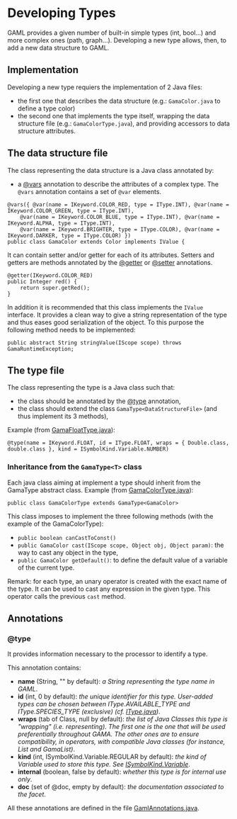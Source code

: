# Developing Types



GAML provides a given number of built-in simple types (int, bool...) and more complex ones (path, graph...).
Developing a new type allows, then, to add a new data structure to GAML.






## Implementation
Developing a new type requiers the implementation of 2 Java files:
  * the first one that describes the data structure (e.g.: `GamaColor.java` to define a type color)
  * the second one that implements the type itself, wrapping the data structure file (e.g.: `GamaColorType.java`), and providing accessors to data structure attributes.

## The data structure file

The class representing the data structure is a Java class annotated by:
  * a [@vars](https://github.com/gama-platform/gama/wiki/Content\WikiOnly\DevelopingExtensions\DevelopingIndexAnnotations.md#@vars) annotation to describe the attributes of a complex type. The `@vars` annotation contains a set of `@var` elements.
```
@vars({ @var(name = IKeyword.COLOR_RED, type = IType.INT), @var(name = IKeyword.COLOR_GREEN, type = IType.INT),
	@var(name = IKeyword.COLOR_BLUE, type = IType.INT), @var(name = IKeyword.ALPHA, type = IType.INT),
	@var(name = IKeyword.BRIGHTER, type = IType.COLOR), @var(name = IKeyword.DARKER, type = IType.COLOR) })
public class GamaColor extends Color implements IValue {
```

It can contain setter and/or getter for each of its attributes. Setters and getters are methods annotated by the [@getter](https://github.com/gama-platform/gama/wiki/Content\WikiOnly\DevelopingExtensions\DevelopingIndexAnnotations.md#@getter) or [@setter](https://github.com/gama-platform/gama/wiki/Content\WikiOnly\DevelopingExtensions\DevelopingIndexAnnotations.md#@setter) annotations.
```
@getter(IKeyword.COLOR_RED)
public Integer red() {
	return super.getRed();
}
```

In addition it is recommended that this class implements the `IValue` interface. It provides a clean way to give a string representation of the type and thus eases good serialization of the object.
To this purpose the following method needs to be implemented:
```
public abstract String stringValue(IScope scope) throws GamaRuntimeException;
```

## The type file

The class representing the type is a Java class such that:
  * the class should be annotated by the [@type](https://github.com/gama-platform/gama/wiki/Content\WikiOnly\DevelopingExtensions\DevelopingIndexAnnotations.md#@type) annotation,
  * the class should extend the class `GamaType<DataStructureFile>` (and thus implement its 3 methods),


Example (from [GamaFloatType.java](https://github.com/gama-platform/gama/blob/master/msi.gama.core/src/msi/gaml/types/GamaFloatType.java)):
```
@type(name = IKeyword.FLOAT, id = IType.FLOAT, wraps = { Double.class, double.class }, kind = ISymbolKind.Variable.NUMBER)
```

### Inheritance from the `GamaType<T>` class
Each java class aiming at implement a type should inherit from the GamaType abstract class.
Example (from [GamaColorType.java](https://github.com/gama-platform/gama/blob/master/msi.gama.core/src/msi/gaml/types/GamaColorType.java)):
```
public class GamaColorType extends GamaType<GamaColor>
```

This class imposes to implement the three following methods (with the example of the GamaColorType):
  * `public boolean canCastToConst()`
  * `public GamaColor cast(IScope scope, Object obj, Object param)`: the way to cast any object in the type,
  * `public GamaColor getDefault()`: to define the default value of a variable of the current type.

Remark: for each type, an unary operator is created with the exact name of the type. It can be used to cast any expression in the given type.
This operator calls the previous `cast` method.





## Annotations

### @type
It provides information necessary to the processor to identify a type.

This annotation contains:
  * **name** (String, "" by default): _a String representing the type name in GAML_.
  * **id** (int, 0 by default): _the unique identifier for this type. User-added types can be chosen between IType.AVAILABLE\_TYPE and IType.SPECIES\_TYPE (exclusive) (cf. [IType.java](https://github.com/gama-platform/gama/blob/master/msi.gama.core/src/msi/gaml/types/IType.java))_.
  * **wraps** (tab of Class, null by default): _the list of Java Classes this type is "wrapping" (i.e. representing). The first one is the one that will be used preferentially throughout GAMA. The other ones are to ensure compatibility, in operators, with compatible Java classes (for instance, List and GamaList)_.
  * **kind** (int, ISymbolKind.Variable.REGULAR by default): _the kind of Variable used to store this type. See [ISymbolKind.Variable](https://github.com/gama-platform/gama/blob/master/msi.gama.processor/src/msi/gama/precompiler/ISymbolKind.java)_.
  * **internal** (boolean, false by default): _whether this type is for internal use only_.
  * **doc** (set of @doc, empty by default): _the documentation associated to the facet_.

All these annotations are defined in the file [GamlAnnotations.java](https://github.com/gama-platform/gama/blob/master/msi.gama.processor/src/msi/gama/precompiler/GamlAnnotations.java).